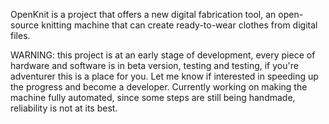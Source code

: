OpenKnit is a project that offers a new digital fabrication tool, an open-source knitting machine that can create ready-to-wear clothes from digital files. 

WARNING: this project is at an early stage of development, every piece of hardware and software is in beta version, testing and testing, if you're adventurer this is a place for you.  Let me know if interested in speeding up the progress and become a developer.
Currently working on making the machine fully automated, since some steps are still being handmade, reliability is not at its best.










